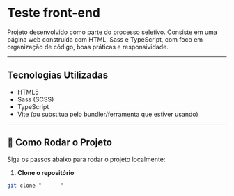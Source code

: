 # Teste front-end

Projeto desenvolvido como parte do processo seletivo. Consiste em uma página web construída com HTML, Sass e TypeScript, com foco em organização de código, boas práticas e responsividade.

---

## Tecnologias Utilizadas

- HTML5
- Sass (SCSS)
- TypeScript
- [Vite](https://vitejs.dev/) (ou substitua pelo bundler/ferramenta que estiver usando)

---

## 🚀 Como Rodar o Projeto

Siga os passos abaixo para rodar o projeto localmente:

1. **Clone o repositório**

```bash
git clone "      "

